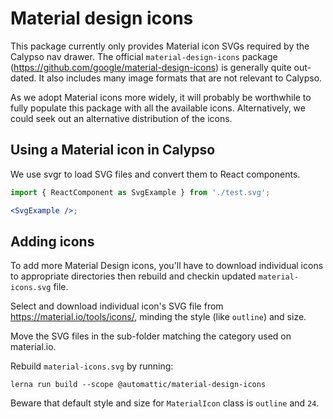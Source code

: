 # Material design icons

This package currently only provides Material icon SVGs required by the Calypso
nav drawer. The official `material-design-icons` package (https://github.com/google/material-design-icons)
is generally quite out-dated. It also includes many image formats that are not
relevant to Calypso.

As we adopt Material icons more widely, it will probably be worthwhile to fully
populate this package with all the available icons. Alternatively, we could seek
out an alternative distribution of the icons.

## Using a Material icon in Calypso

We use svgr to load SVG files and convert them to React components.

```jsx
import { ReactComponent as SvgExample } from './test.svg';

<SvgExample />;
```

## Adding icons

To add more Material Design icons, you'll have to download individual icons to appropriate directories
then rebuild and checkin updated `material-icons.svg` file.

Select and download individual icon's SVG file from https://material.io/tools/icons/,
minding the style (like `outline`) and size.

Move the SVG files in the sub-folder matching the category used on material.io.

Rebuild `material-icons.svg` by running:

    lerna run build --scope @automattic/material-design-icons

Beware that default style and size for `MaterialIcon` class is `outline` and `24`.
